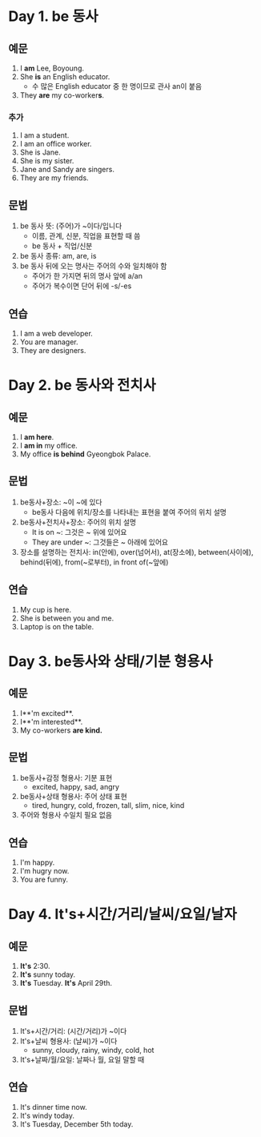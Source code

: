 # Day 1. be 동사

## 예문

1. I **am** Lee, Boyoung.
2. She **is** an English educator.
   - 수 많은 English educator 중 한 명이므로 관사 an이 붙음
3. They **are** my co-worker**s**.

### 추가

1. I am a student.
2. I  am an office worker.
3. She is Jane.
4. She is my sister.
5. Jane and Sandy are singers.
6. They are my friends.

## 문법

1. be 동사 뜻: (주어)가 ~이다/입니다
   - 이름, 관계, 신분, 직업을 표현할 때 씀
   - be 동사 + 직업/신분
2. be 동사 종류: am, are, is
3. be 동사 뒤에 오는 명사는 주어의 수와 일치해야 함
   - 주어가 한 가지면 뒤의 명사 앞에 a/an
   - 주어가 복수이면 단어 뒤에 -s/-es

## 연습

1. I am a web developer.
2. You are manager.
3. They are designers.



# Day 2. be 동사와 전치사

## 예문

1. I **am here**.
2. I **am in** my office.
3. My office **is behind** Gyeongbok Palace.

## 문법

1. be동사+장소: ~이 ~에 있다
   - be동사 다음에 위치/장소를 나타내는 표현을 붙여 주어의 위치 설명
2. be동사+전치사+장소: 주어의 위치 설명
   - It is on ~: 그것은 ~ 위에 있어요
   - They are under ~: 그것들은 ~ 아래에 있어요
3. 장소를 설명하는 전치사: in(안에), over(넘어서), at(장소에), between(사이에), behind(뒤에), from(~로부터), in front of(~앞에)

## 연습

1. My cup is here.
2. She is between you and me.
3. Laptop is on the table.



# Day 3. be동사와 상태/기분 형용사

## 예문

1. I**'m excited**.
2. I**'m interested**.
3. My co-workers **are kind.**

## 문법

1. be동사+감정 형용사: 기분 표현
   - excited, happy, sad, angry
2. be동사+상태 형용사: 주어 상태 표현
   - tired, hungry, cold, frozen, tall, slim, nice, kind
3. 주어와 형용사 수일치 필요 없음

## 연습

1. I'm happy.
2. I'm hugry now.
3. You are funny.



# Day 4. It's+시간/거리/날씨/요일/날자

## 예문

1. **It's** 2:30.
2. **It's** sunny today.
3. **It's** Tuesday. **It's** April 29th.

## 문법

1. It's+시간/거리: (시간/거리)가 ~이다
2. It's+날씨 형용사: (날씨)가 ~이다
   - sunny, cloudy, rainy, windy, cold, hot
3. It's+날짜/월/요일: 날짜나 월, 요일 말할 때

## 연습

1. It's dinner time now.
2. It's windy today.
3. It's Tuesday, December 5th today.